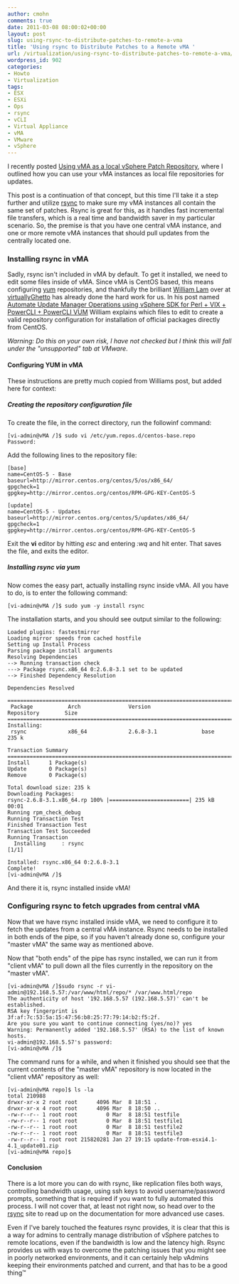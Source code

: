 ```yaml
---
author: cmohn
comments: true
date: 2011-03-08 08:00:02+00:00
layout: post
slug: using-rsync-to-distribute-patches-to-remote-a-vma
title: 'Using rsync to Distribute Patches to a Remote vMA '
url: /virtualization/using-rsync-to-distribute-patches-to-remote-a-vma/
wordpress_id: 902
categories:
- Howto
- Virtualization
tags:
- ESX
- ESXi
- Ops
- rsync
- vCLI
- Virtual Appliance
- vMA
- VMware
- vSphere
---
```


I recently posted [Using vMA as a local vSphere Patch Repository](http://vninja.net/virtualization/using-vma-as-a-local-vsphere-patch-repository/), where I outlined how you can use your vMA instances as local file repositories for updates.

This post is a continuation of that concept, but this time I'll take it a step further and utilize [rsync](http://samba.anu.edu.au/rsync/)  to make sure my vMA instances all contain the same set of patches. Rsync is great for this, as it handles fast incremental file transfers, which is a real time and bandwidth saver in my particular scenario. So, the premise is that you have one central vMA instance, and one or more remote vMA instances that should pull updates from the centrally located one.



### Installing rsync in vMA


Sadly, rsync isn't included in vMA by default. To get it installed, we need to edit some files inside of vMA. Since vMA is CentOS based, this means configuring [yum](http://www.centos.org/docs/5/html/yum/) repositories, and thankfully the brilliant [William Lam](http://twitter.com/lamw) over at [virtuallyGhetto](http://www.virtuallyghetto.com) has already done the hard work for us. In his post named [Automate Update Manager Operations using vSphere SDK for Perl + VIX + PowerCLI + PowerCLI VUM](http://www.virtuallyghetto.com/2010/07/automate-update-manager-operations.html) William explains which files to edit to create a valid repository configuration for installation of official packages directly from CentOS.

_Warning: Do this on your own risk, I have not checked but I think this will fall under the "unsupported" tab at VMware_.



#### Configuring YUM in vMA


These instructions are pretty much copied from Williams post, but added here for context:



##### Creating the repository configuration file


To create the file, in the correct directory, run the followinf command:

    
    [vi-admin@vMA /]$ sudo vi /etc/yum.repos.d/centos-base.repo
    Password:
    


Add the following lines to the repository file:

    
    
    [base]
    name=CentOS-5 - Base
    baseurl=http://mirror.centos.org/centos/5/os/x86_64/
    gpgcheck=1
    gpgkey=http://mirror.centos.org/centos/RPM-GPG-KEY-CentOS-5
     
    [update]
    name=CentOS-5 - Updates
    baseurl=http://mirror.centos.org/centos/5/updates/x86_64/
    gpgcheck=1
    gpgkey=http://mirror.centos.org/centos/RPM-GPG-KEY-CentOS-5
    



Exit the **vi** editor by hitting _esc_ and entering _:wq_ and hit enter. That saves the file, and exits the editor.



##### Installing rsync via yum


Now comes the easy part, actually installing rsync inside vMA. All you have to do, is to enter the following command:

    
    
    [vi-admin@vMA /]$ sudo yum -y install rsync
    


The installation starts, and you should see output similar to the following:

    
    
    Loaded plugins: fastestmirror
    Loading mirror speeds from cached hostfile
    Setting up Install Process
    Parsing package install arguments
    Resolving Dependencies
    --> Running transaction check
    ---> Package rsync.x86_64 0:2.6.8-3.1 set to be updated
    --> Finished Dependency Resolution
    
    Dependencies Resolved
    
    ====================================================================================
     Package           Arch               Version                Repository        Size
    ====================================================================================
    Installing:
     rsync             x86_64             2.6.8-3.1              base             235 k
    
    Transaction Summary
    ====================================================================================
    Install      1 Package(s)
    Update       0 Package(s)
    Remove       0 Package(s)
    
    Total download size: 235 k
    Downloading Packages:
    rsync-2.6.8-3.1.x86_64.rp 100% |=========================| 235 kB    00:01
    Running rpm_check_debug
    Running Transaction Test
    Finished Transaction Test
    Transaction Test Succeeded
    Running Transaction
      Installing     : rsync                                             [1/1]
    
    Installed: rsync.x86_64 0:2.6.8-3.1
    Complete!
    [vi-admin@vMA /]$
    



And there it is, rsync installed inside vMA!



### Configuring rsync to fetch upgrades from central vMA


Now that we have rsync installed inside vMA, we need to configure it to fetch the updates from a central vMA instance. Rsync needs to be installed in both ends of the pipe, so if you haven't already done so, configure your "master vMA" the same way as mentioned above.

Now that "both ends" of the pipe has rsync installed, we can run it from "client vMA" to pull down all the files currently in the repository on the "master vMA".

    
    
    [vi-admin@vMA /]$sudo rsync -r vi-admin@192.168.5.57:/var/www/html/repo/* /var/www.html/repo
    The authenticity of host '192.168.5.57 (192.168.5.57)' can't be established.
    RSA key fingerprint is 3f:af:7c:53:5a:15:47:56:b8:25:77:79:14:b2:f5:2f.
    Are you sure you want to continue connecting (yes/no)? yes
    Warning: Permanently added '192.168.5.57' (RSA) to the list of known hosts.
    vi-admin@192.168.5.57's password:
    [vi-admin@vMA /]$
    


The command runs for a while, and when it finished you should see that the current contents of the "master vMA" repository is now located in the "client vMA" repository as well:

    
    
    [vi-admin@vMA repo]$ ls -la
    total 210988
    drwxr-xr-x 2 root root      4096 Mar  8 18:51 .
    drwxr-xr-x 4 root root      4096 Mar  8 18:50 ..
    -rw-r--r-- 1 root root         0 Mar  8 18:51 testfile
    -rw-r--r-- 1 root root         0 Mar  8 18:51 testfile1
    -rw-r--r-- 1 root root         0 Mar  8 18:51 testfile2
    -rw-r--r-- 1 root root         0 Mar  8 18:51 testfile3
    -rw-r--r-- 1 root root 215820281 Jan 27 19:15 update-from-esxi4.1-4.1_update01.zip
    [vi-admin@vMA repo]$
    





#### Conclusion


There is a lot more you can do with rsync, like replication files both ways, controlling bandwidth usage, using ssh keys to avoid username/password prompts, something that is required if you want to fully automated this process. I will not cover that, at least not right now, so head over to the [rsync](http://samba.anu.edu.au/rsync/) site to read up on the documentation for more advanced use cases.


Even if I've barely touched the features rsync provides, it is clear that this is a way for admins to centrally manage distribution of vSphere patches to remote locations, even if the bandwidth is low and the latency high. Rsync provides us with ways to overcome the patching issues that you might see in poorly networked environments, and it can certainly help vAdmins keeping their environments patched and current, and that has to be a good thing™
